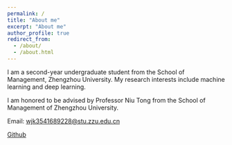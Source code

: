 ```yaml
---
permalink: /
title: "About me"
excerpt: "About me"
author_profile: true
redirect_from: 
  - /about/
  - /about.html
---
```


I am a second-year undergraduate student from the School of Management, Zhengzhou University. My research interests include machine learning and deep learning. 

I am honored to be advised by Professor Niu Tong from the School of Management of Zhengzhou University.

Email: wjk3541689228@stu.zzu.edu.cn

[Github](https://github.com/wangjiakang222)

